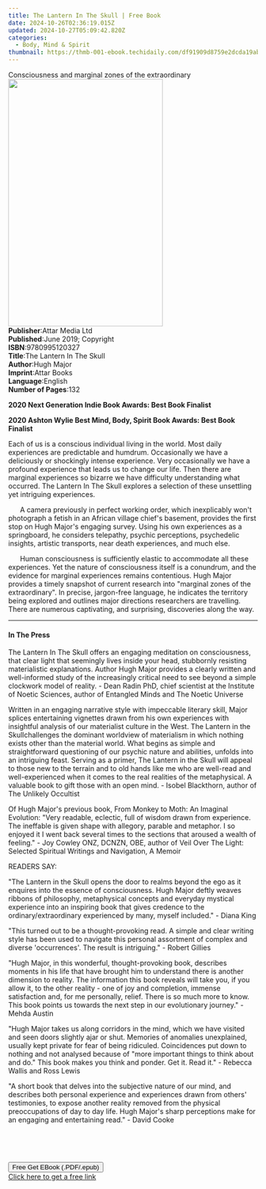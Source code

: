 ```yaml
---
title: The Lantern In The Skull | Free Book
date: 2024-10-26T02:36:19.015Z
updated: 2024-10-27T05:09:42.820Z
categories:
  - Body, Mind & Spirit
thumbnail: https://thmb-001-ebook.techidaily.com/df91909d8759e2dcda19ab567834e3a28df2d40e65dec1bd092abd9f1b32bbfe.jpg
---
```

<main id="book-container">
  <div class="flex flex-col">
    <div class="book-brief flex-1 py-6 px-4 sm:p-6 md:py-10 md:px-8">
      <!-- brief-->
      <div class="book-brief-main">
        Consciousness and marginal zones of the extraordinary
      </div>
    </div>
    <div
      class="book-meta-info flex-1 grid gap-4 col-start-1 col-end-3 row-start-1 sm:mb-6 sm:grid-cols-4 lg:gap-6 lg:col-start-2 lg:row-end-6 lg:row-span-6 lg:mb-0"
    >
      <div
        class="book-meta-info-left place-content-center mt-4 p-4 text-sm leading-6 col-start-2 col-span-2 dark:text-slate-400"
      >
        <img
          class="w-full h-500 object-cover rounded-lg sm:h-255 sm:col-span-2 lg:col-span-full"
          src="https://img-001-ebook.techidaily.com/71e7b14dcd7f8afed1ab55747a1bf6cd984dac5883a93819a7dd89564ccf62f2.jpg"
          alt=""
          width="312"
          height="500"
        />
      </div>
      <div
        class="book-meta-info-right mt-2 col-start-1 row-start-2 col-span-3 self-center"
      >
        <!-- meta data  -->
        <div class="flex flex-col px-4 md:px-8">
          <div class="flex-1">
            <strong>Publisher</strong>:<span class="px-2">Attar Media Ltd</span>
          </div>
          <div class="flex-1">
            <strong>Published</strong>:<span class="px-2"
              >June 2019; Copyright</span
            >
          </div>
          <div class="flex-1">
            <strong>ISBN</strong>:<span class="px-2">9780995120327</span>
          </div>
          <div class="flex-1">
            <strong>Title</strong>:<span class="px-2"
              >The Lantern In The Skull</span
            >
          </div>
          <div class="flex-1">
            <strong>Author</strong>:<span class="px-2">Hugh Major</span>
          </div>
          <div class="flex-1">
            <strong>Imprint</strong>:<span class="px-2">Attar Books</span>
          </div>
          <div class="flex-1">
            <strong>Language</strong>:<span class="px-2">English</span>
          </div>
          <div class="flex-1">
            <strong>Number of Pages</strong>:<span class="px-2">132</span>
          </div>
        </div>
      </div>
    </div>
    <div class="book-description flex-1 py-6 px-4 sm:p-6 md:py-10 md:px-8">
      <div class="book-description-main">
        <div accordion-content="" id="description">
          <p>
            <strong
              >2020 Next Generation Indie Book Awards: Best Book
              Finalist</strong
            >
          </p>
          <p>
            <strong
              >2020 Ashton Wylie Best Mind, Body, Spirit Book Awards: Best Book
              Finalist</strong
            >
          </p>
          <p>
            Each of us is a conscious individual living in the world. Most daily
            experiences are predictable and humdrum. Occasionally we have a
            deliciously or shockingly intense experience. Very occasionally we
            have a profound experience that leads us to change our life. Then
            there are marginal experiences so bizarre we have difficulty
            understanding what occurred. The Lantern In The Skull explores a
            selection of these unsettling yet intriguing experiences.
          </p>
          <p>
            &nbsp; &nbsp; &nbsp; A camera previously in perfect working order,
            which inexplicably won't photograph a fetish in an African village
            chief's basement, provides the first stop on Hugh Major's engaging
            survey. Using his own experiences as a springboard, he considers
            telepathy, psychic perceptions, psychedelic insights, artistic
            transports, near death experiences, and much else.
          </p>
          <p>
            &nbsp; &nbsp; &nbsp; Human consciousness is sufficiently elastic to
            accommodate all these experiences. Yet the nature of consciousness
            itself is a conundrum, and the evidence for marginal experiences
            remains contentious. Hugh Major provides a timely snapshot of
            current research into "marginal zones of the extraordinary". In
            precise, jargon-free language, he indicates the territory being
            explored and outlines major directions researchers are travelling.
            There are numerous captivating, and surprising, discoveries along
            the way.
          </p>
        </div>
        <div class="accordion-fader"></div>
      </div>
    </div>
    <div class="book-excerpts flex-1 py-6 px-4 sm:p-6 md:py-10 md:px-8">
      <!-- excerpts-->
      <div class="book-excerpts-main">
        <hr />
        <h4 class="placeholder placeholder-heading">
          <span>In The Press</span>
        </h4>
        <p></p>
        <p>
          The Lantern In The Skull offers an engaging meditation on
          consciousness, that clear light that seemingly lives inside your head,
          stubbornly resisting materialistic explanations. Author Hugh Major
          provides a clearly written and well-informed study of the increasingly
          critical need to see beyond a simple clockwork model of reality. -
          Dean Radin PhD, chief scientist at the Institute of Noetic Sciences,
          author of Entangled Minds and The Noetic Universe
        </p>
        <p>
          Written in an engaging narrative style with impeccable literary skill,
          Major splices entertaining vignettes drawn from his own experiences
          with insightful analysis of our materialist culture in the West. The
          Lantern in the Skullchallenges the dominant worldview of materialism
          in which nothing exists other than the material world. What begins as
          simple and straightforward questioning of our psychic nature and
          abilities, unfolds into an intriguing feast. Serving as a primer, The
          Lantern in the Skull will appeal to those new to the terrain and to
          old hands like me who are well-read and well-experienced when it comes
          to the real realities of the metaphysical. A valuable book to gift
          those with an open mind. - Isobel Blackthorn, author of The Unlikely
          Occultist
        </p>
        <p>
          Of Hugh Major's previous book, From Monkey to Moth: An Imaginal
          Evolution:&nbsp;"Very readable, eclectic, full of wisdom drawn from
          experience. The ineffable is given shape with allegory, parable and
          metaphor. I so enjoyed it I went back several times to the sections
          that aroused a wealth of feeling." - Joy Cowley ONZ, DCNZN, OBE,
          author of Veil Over The Light: Selected Spiritual Writings&nbsp;and
          Navigation, A Memoir
        </p>
        <p>READERS SAY:</p>
        <p>
          "The Lantern in the Skull opens the door to realms beyond the ego as
          it enquires into the essence of consciousness. Hugh Major deftly
          weaves ribbons of philosophy, metaphysical concepts and everyday
          mystical experience into an inspiring book that gives credence to the
          ordinary/extraordinary experienced by many, myself included." - Diana
          King
        </p>
        <p>
          "This turned out to be a thought-provoking read. A simple and clear
          writing style has been used to navigate this personal assortment of
          complex and diverse 'occurrences'. The result is intriguing." - Robert
          Gillies
        </p>
        <p>
          "Hugh Major, in this wonderful, thought-provoking book, describes
          moments in his life that have brought him to understand there is
          another dimension to reality. The information this book reveals will
          take you, if you allow it, to the other reality - one of joy and
          completion, immense satisfaction and, for me personally, relief. There
          is so much more to know. This book points us towards the next step in
          our evolutionary journey." - Mehda Austin
        </p>
        <p>
          "Hugh Major takes us along corridors in the mind, which we have
          visited and seen doors slightly ajar or shut. Memories of anomalies
          unexplained, usually kept private for fear of being ridiculed.
          Coincidences put down to nothing and not analysed because of "more
          important things to think about and do." This book makes you think and
          ponder. Get it. Read it." - Rebecca Wallis and Ross Lewis
        </p>
        <p>
          "A short book that delves into the subjective nature of our mind, and
          describes both personal experience and experiences drawn from others'
          testimonies, to expose another reality removed from the physical
          preoccupations of day to day life. Hugh Major's sharp perceptions make
          for an engaging and entertaining read." - David Cooke
        </p>
        <p
          style="
            margin: 0 0 0.0001pt;
            font-size: medium;
            font-family: Cambria;
            color: rgba(0, 0, 0, 1);
          "
        >
          <br />
        </p>
        <p>&nbsp;</p>
        <p></p>
      </div>
    </div>
    <div
      class="book-about-author flex-1 py-6 px-4 sm:p-6 md:py-10 md:px-8"
    ></div>
    <div class="book-free-get flex-1 py-6 px-4 sm:p-6 md:py-10 md:px-8">
      <button
        id="btn-free-get"
        class="bg-blue-500 hover:bg-blue-700 text-white font-bold py-2 px-4 rounded"
      >
        Free Get EBook (.PDF/.epub)
      </button>
      <div id="countdown-display" class="px-2 text-lg mt-2"></div>
      <a
        id="free-link"
        class="hidden bg-blue-500 hover:bg-blue-700 text-white font-bold py-2 px-4 rounded"
        href="https://www.ebooks.com/en-us/book/209874098/the-lantern-in-the-skull/hugh-major/"
        target="_blank"
        >Click here to get a free link</a
      >
    </div>
    <script>
      let countdownTime = 0;
      let countdownInterval = null;
      document
        .getElementById('btn-free-get')
        .addEventListener('click', startCountdown);
      function startCountdown() {
        countdownTime = new Date().getTime() + 60000 * 3;
        countdownInterval = setInterval(updateCountdown, 1000);
        document.getElementById('btn-free-get').disabled = true;
        document
          .getElementById('btn-free-get')
          .classList.add('bg-gray-500', 'cursor-not-allowed');
      }
      function updateCountdown() {
        let currentTime = new Date().getTime();
        let timeLeft = countdownTime - currentTime;
        let secondsLeft = Math.floor(timeLeft / 1000);
        document.getElementById('countdown-display').innerHTML =
          `Remaining time: ${secondsLeft} seconds.`;
        if (secondsLeft <= 0) {
          clearInterval(countdownInterval);
          document.getElementById('btn-free-get').classList.add('hidden');
          document.getElementById('free-link').classList.remove('hidden');
          document.getElementById('countdown-display').innerHTML = '';
        }
      }
    </script>
  </div>
</main>

<ins class="adsbygoogle"
      style="display:block"
      data-ad-client="ca-pub-7571918770474297"
      data-ad-slot="8358498916"
      data-ad-format="auto"
      data-full-width-responsive="true"></ins>
    